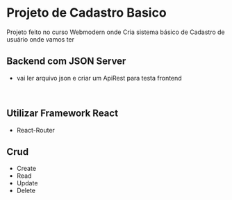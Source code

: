 # Projeto de Cadastro Basico

Projeto feito no curso Webmodern onde Cria sistema básico de Cadastro de usuário onde vamos ter

## Backend com JSON Server
-  vai ler arquivo json e criar um ApiRest para testa frontend

<br>

 ## Utilizar Framework React

- React-Router

 ## Crud  


-   Create
-   Read
-   Update
-   Delete

 


